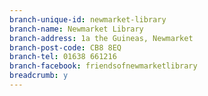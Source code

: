 ```yaml
---
branch-unique-id: newmarket-library
branch-name: Newmarket Library
branch-address: 1a the Guineas, Newmarket
branch-post-code: CB8 8EQ
branch-tel: 01638 661216
branch-facebook: friendsofnewmarketlibrary
breadcrumb: y
---
```

